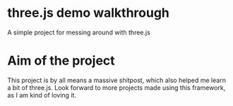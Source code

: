 # three.js demo walkthrough
 A simple project for messing around with three.js

# Aim of the project
 This project is by all means a massive shitpost, which also helped me learn a bit of three.js. Look forward to more projects made using this framework, as I am kind of loving it.
